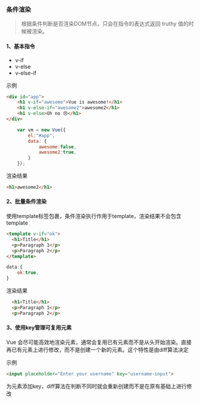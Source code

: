 ### 条件渲染

> 根据条件判断是否渲染DOM节点，只会在指令的表达式返回 truthy 值的时候被渲染。

#### 1、基本指令

- v-if
- v-else
- v-else-if

示例

```html
<div id="app">
    <h1 v-if="awesome">Vue is awesome!</h1>
    <h1 v-else-if="awesome2">awesome2</h1>
    <h1 v-else>Oh no 😢</h1>
</div>
```

```js
    var vm = new Vue({
        el:"#app",
        data: {
            awesome:false,
            awesome2:true,
        }
    });
```

渲染结果

```html
<h1>awesome2</h1>
```

#### 2、批量条件渲染

使用template标签包裹，条件渲染执行作用于template，渲染结果不会包含template

```html
<template v-if="ok">
  <h1>Title</h1>
  <p>Paragraph 1</p>
  <p>Paragraph 2</p>
</template>
```

```js
data:{
    ok:true,
}
```

渲染结果

```html
  <h1>Title</h1>
  <p>Paragraph 1</p>
  <p>Paragraph 2</p>
```

#### 3、使用key管理可复用元素

Vue 会尽可能高效地渲染元素，通常会复用已有元素而不是从头开始渲染。直接再已有元素上进行修改，而不是创建一个新的元素。这个特性是由diff算法决定

示例

```html
<input placeholder="Enter your username" key="username-input">
```

为元素添加key，diff算法在判断不同时就会重新创建而不是在原有基础上进行修改



